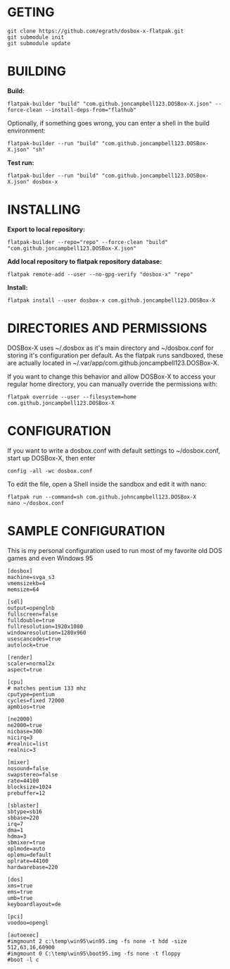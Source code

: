 # GETING #

```
git clone https://github.com/egrath/dosbox-x-flatpak.git
git submodule init
git submodule update
```

# BUILDING #

**Build:**

```
flatpak-builder "build" "com.github.joncampbell123.DOSBox-X.json" --force-clean --install-deps-from="flathub"
```

Optionally, if something goes wrong, you can enter a shell in the build environment:

```
flatpak-builder --run "build" "com.github.joncampbell123.DOSBox-X.json" "sh"
```

**Test run:**

```
flatpak-builder --run "build" "com.github.joncampbell123.DOSBox-X.json" dosbox-x
```

# INSTALLING #

**Export to local repository:**

```
flatpak-builder --repo="repo" --force-clean "build" "com.github.joncampbell123.DOSBox-X.json"
```


**Add local repository to flatpak repository database:**

```
flatpak remote-add --user --no-gpg-verify "dosbox-x" "repo"
```

**Install:**

```
flatpak install --user dosbox-x com.github.joncampbell123.DOSBox-X
```

# DIRECTORIES AND PERMISSIONS #

DOSBox-X uses ~/.dosbox as it's main directory and ~/dosbox.conf for storing
it's configuration per default. As the flatpak runs sandboxed, these are 
actually located in ~/.var/app/com.github.joncampbell123.DOSBox-X.

If you want to change this behavior and allow DOSBox-X to access your regular
home directory, you can manually override the permissions with:

    flatpak override --user --filesystem=home com.github.joncampbell123.DOSBox-X

# CONFIGURATION #
If you want to write a dosbox.conf with default settings to ~/dosbox.conf,
start up DOSBox-X, then enter

    config -all -wc dosbox.conf
    
To edit the file, open a Shell inside the sandbox and edit it with nano:

    flatpak run --command=sh com.github.johncampbell123.DOSBox-X
    nano ~/dosbox.conf

# SAMPLE CONFIGURATION #

This is my personal configuration used to run most of my favorite old DOS games and even Windows 95

```
[dosbox]
machine=svga_s3
vmemsizekb=4
memsize=64

[sdl]
output=openglnb
fullscreen=false
fulldouble=true
fullresolution=1920x1080
windowresolution=1280x960
usescancodes=true
autolock=true

[render]
scaler=normal2x
aspect=true

[cpu]
# matches pentium 133 mhz
cputype=pentium
cycles=fixed 72000
apmbios=true

[ne2000]
ne2000=true
nicbase=300
nicirq=3
#realnic=list
realnic=3

[mixer] 
nosound=false 
swapstereo=false 
rate=44100 
blocksize=1024 
prebuffer=12 

[sblaster] 
sbtype=sb16
sbbase=220 
irq=7
dma=1 
hdma=3 
sbmixer=true 
oplmode=auto 
oplemu=default 
oplrate=44100 
hardwarebase=220 

[dos]
xms=true
ems=true
umb=true
keyboardlayout=de

[pci]
voodoo=opengl

[autoexec] 
#imgmount 2 c:\temp\win95\win95.img -fs none -t hdd -size 512,63,16,60900
#imgmount 0 C:\temp\win95\boot95.img -fs none -t floppy
#boot -l c
```
